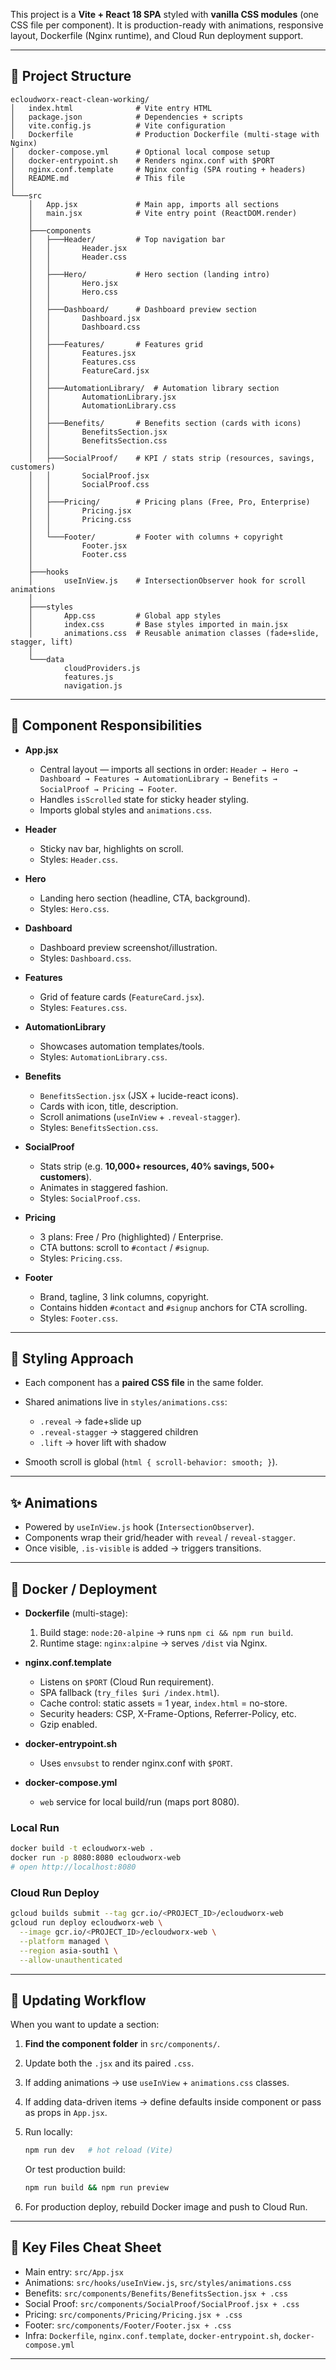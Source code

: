 This project is a **Vite + React 18 SPA** styled with **vanilla CSS modules** (one CSS file per component).
It is production-ready with animations, responsive layout, Dockerfile (Nginx runtime), and Cloud Run deployment support.

---

## 📂 Project Structure

```
ecloudworx-react-clean-working/
│   index.html              # Vite entry HTML
│   package.json            # Dependencies + scripts
│   vite.config.js          # Vite configuration
│   Dockerfile              # Production Dockerfile (multi-stage with Nginx)
│   docker-compose.yml      # Optional local compose setup
│   docker-entrypoint.sh    # Renders nginx.conf with $PORT
│   nginx.conf.template     # Nginx config (SPA routing + headers)
│   README.md               # This file
│
└───src
    │   App.jsx             # Main app, imports all sections
    │   main.jsx            # Vite entry point (ReactDOM.render)
    │
    ├───components
    │   ├───Header/         # Top navigation bar
    │   │       Header.jsx
    │   │       Header.css
    │   │
    │   ├───Hero/           # Hero section (landing intro)
    │   │       Hero.jsx
    │   │       Hero.css
    │   │
    │   ├───Dashboard/      # Dashboard preview section
    │   │       Dashboard.jsx
    │   │       Dashboard.css
    │   │
    │   ├───Features/       # Features grid
    │   │       Features.jsx
    │   │       Features.css
    │   │       FeatureCard.jsx
    │   │
    │   ├───AutomationLibrary/  # Automation library section
    │   │       AutomationLibrary.jsx
    │   │       AutomationLibrary.css
    │   │
    │   ├───Benefits/       # Benefits section (cards with icons)
    │   │       BenefitsSection.jsx
    │   │       BenefitsSection.css
    │   │
    │   ├───SocialProof/    # KPI / stats strip (resources, savings, customers)
    │   │       SocialProof.jsx
    │   │       SocialProof.css
    │   │
    │   ├───Pricing/        # Pricing plans (Free, Pro, Enterprise)
    │   │       Pricing.jsx
    │   │       Pricing.css
    │   │
    │   └───Footer/         # Footer with columns + copyright
    │           Footer.jsx
    │           Footer.css
    │
    ├───hooks
    │       useInView.js    # IntersectionObserver hook for scroll animations
    │
    ├───styles
    │       App.css         # Global app styles
    │       index.css       # Base styles imported in main.jsx
    │       animations.css  # Reusable animation classes (fade+slide, stagger, lift)
    │
    └───data
            cloudProviders.js
            features.js
            navigation.js
```

---

## 🧩 Component Responsibilities

* **App.jsx**

  * Central layout — imports all sections in order:
    `Header → Hero → Dashboard → Features → AutomationLibrary → Benefits → SocialProof → Pricing → Footer`.
  * Handles `isScrolled` state for sticky header styling.
  * Imports global styles and `animations.css`.

* **Header**

  * Sticky nav bar, highlights on scroll.
  * Styles: `Header.css`.

* **Hero**

  * Landing hero section (headline, CTA, background).
  * Styles: `Hero.css`.

* **Dashboard**

  * Dashboard preview screenshot/illustration.
  * Styles: `Dashboard.css`.

* **Features**

  * Grid of feature cards (`FeatureCard.jsx`).
  * Styles: `Features.css`.

* **AutomationLibrary**

  * Showcases automation templates/tools.
  * Styles: `AutomationLibrary.css`.

* **Benefits**

  * `BenefitsSection.jsx` (JSX + lucide-react icons).
  * Cards with icon, title, description.
  * Scroll animations (`useInView` + `.reveal-stagger`).
  * Styles: `BenefitsSection.css`.

* **SocialProof**

  * Stats strip (e.g. **10,000+ resources, 40% savings, 500+ customers**).
  * Animates in staggered fashion.
  * Styles: `SocialProof.css`.

* **Pricing**

  * 3 plans: Free / Pro (highlighted) / Enterprise.
  * CTA buttons: scroll to `#contact` / `#signup`.
  * Styles: `Pricing.css`.

* **Footer**

  * Brand, tagline, 3 link columns, copyright.
  * Contains hidden `#contact` and `#signup` anchors for CTA scrolling.
  * Styles: `Footer.css`.

---

## 🎨 Styling Approach

* Each component has a **paired CSS file** in the same folder.
* Shared animations live in `styles/animations.css`:

  * `.reveal` → fade+slide up
  * `.reveal-stagger` → staggered children
  * `.lift` → hover lift with shadow
* Smooth scroll is global (`html { scroll-behavior: smooth; }`).

---

## ✨ Animations

* Powered by `useInView.js` hook (`IntersectionObserver`).
* Components wrap their grid/header with `reveal` / `reveal-stagger`.
* Once visible, `.is-visible` is added → triggers transitions.

---

## 🐳 Docker / Deployment

* **Dockerfile** (multi-stage):

  1. Build stage: `node:20-alpine` → runs `npm ci && npm run build`.
  2. Runtime stage: `nginx:alpine` → serves `/dist` via Nginx.
* **nginx.conf.template**

  * Listens on `$PORT` (Cloud Run requirement).
  * SPA fallback (`try_files $uri /index.html`).
  * Cache control: static assets = 1 year, `index.html` = no-store.
  * Security headers: CSP, X-Frame-Options, Referrer-Policy, etc.
  * Gzip enabled.
* **docker-entrypoint.sh**

  * Uses `envsubst` to render nginx.conf with `$PORT`.
* **docker-compose.yml**

  * `web` service for local build/run (maps port 8080).

### Local Run

```bash
docker build -t ecloudworx-web .
docker run -p 8080:8080 ecloudworx-web
# open http://localhost:8080
```

### Cloud Run Deploy

```bash
gcloud builds submit --tag gcr.io/<PROJECT_ID>/ecloudworx-web
gcloud run deploy ecloudworx-web \
  --image gcr.io/<PROJECT_ID>/ecloudworx-web \
  --platform managed \
  --region asia-south1 \
  --allow-unauthenticated
```

---

## 🔧 Updating Workflow

When you want to update a section:

1. **Find the component folder** in `src/components/`.
2. Update both the `.jsx` and its paired `.css`.
3. If adding animations → use `useInView` + `animations.css` classes.
4. If adding data-driven items → define defaults inside component or pass as props in `App.jsx`.
5. Run locally:

   ```bash
   npm run dev   # hot reload (Vite)
   ```

   Or test production build:

   ```bash
   npm run build && npm run preview
   ```
6. For production deploy, rebuild Docker image and push to Cloud Run.

---

## 🔑 Key Files Cheat Sheet

* Main entry: `src/App.jsx`
* Animations: `src/hooks/useInView.js`, `src/styles/animations.css`
* Benefits: `src/components/Benefits/BenefitsSection.jsx + .css`
* Social Proof: `src/components/SocialProof/SocialProof.jsx + .css`
* Pricing: `src/components/Pricing/Pricing.jsx + .css`
* Footer: `src/components/Footer/Footer.jsx + .css`
* Infra: `Dockerfile`, `nginx.conf.template`, `docker-entrypoint.sh`, `docker-compose.yml`

---

